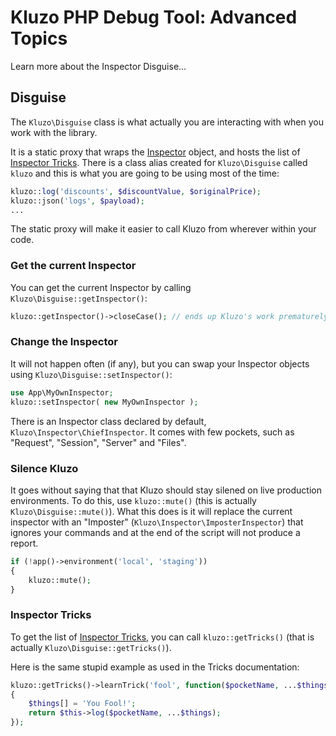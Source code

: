 # Kluzo PHP Debug Tool: Advanced Topics

Learn more about the Inspector Disguise...

## Disguise

The `Kluzo\Disguise` class is what actually you are interacting with when you
work with the library.

It is a static proxy that wraps the [Inspector](INSPECTOR.md) object, and hosts
the list of [Inspector Tricks](TRICKS.md). There is a class alias created for
`Kluzo\Disguise` called `kluzo` and this is what you are going to be using
most of the time:

```php
kluzo::log('discounts', $discountValue, $originalPrice);
kluzo::json('logs', $payload);
...
```

The static proxy will make it easier to call Kluzo from wherever within your code.

### Get the current Inspector

You can get the current Inspector by calling `Kluzo\Disguise::getInspector()`:

```php
kluzo::getInspector()->closeCase(); // ends up Kluzo's work prematurely
```

### Change the Inspector

It will not happen often (if any), but you can swap your Inspector objects using
`Kluzo\Disguise::setInspector()`:

```php
use App\MyOwnInspector;
kluzo::setInspector( new MyOwnInspector );
```

There is an Inspector class declared by default, `Kluzo\Inspector\ChiefInspector`.
It comes with few pockets, such as "Request", "Session", "Server" and "Files".

### Silence Kluzo

It goes without saying that that Kluzo should stay silened on live production
environments. To do this, use `kluzo::mute()` (this is actually
`Kluzo\Disguise::mute()`). What this does is it will replace the current
inspector with an "Imposter" (`Kluzo\Inspector\ImposterInspector`) that
ignores your commands and at the end of the script will not produce a report.

```php
if (!app()->environment('local', 'staging'))
{
	kluzo::mute();
}
```

### Inspector Tricks

To get the list of [Inspector Tricks](TRICKS.md), you can call `kluzo::getTricks()`
(that is actually `Kluzo\Disguise::getTricks()`).

Here is the same stupid example as used in the Tricks documentation:

```php
kluzo::getTricks()->learnTrick('fool', function($pocketName, ...$things)
{
	$things[] = 'You Fool!';
	return $this->log($pocketName, ...$things);
});
```

